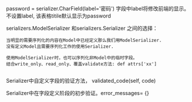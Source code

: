 
password = serializer.CharField(label='密码')
    字段中label将修改前端的显示。不设置label, 该表格titile默认显示为password

serializers.ModelSerializer 和serializers.Serializer 之间的选择：
```
当明显的需要序列化的内容在Model中已经定义那么我们用ModelSerializer.
没有定义Model且需要序列化工作的使用Serializer.

使用ModelSerializer时，也可以序列化非Model中的临时字段。
结合write_only、read_only、覆盖validate方法: def attrs['xx']


```

Serializer中自定义字段的验证方法， validated_code(self, code)

Serializer中在字段定义阶段的初步验证。error_messages= {}